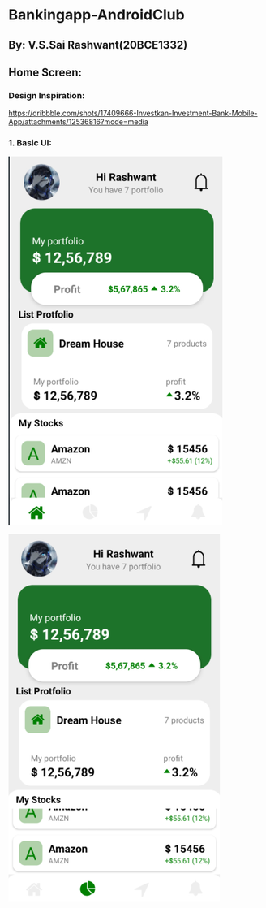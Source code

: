 # Bankingapp-AndroidClub
## By: V.S.Sai Rashwant(20BCE1332)

## Home Screen:
### Design Inspiration: 
https://dribbble.com/shots/17409666-Investkan-Investment-Bank-Mobile-App/attachments/12536816?mode=media
### 1. Basic UI:

 ![](Investment-Mobile-UI-main/ss/S1.png ) 
 
 
 
 
 ![](Investment-Mobile-UI-main/ss/S2.png ) 


